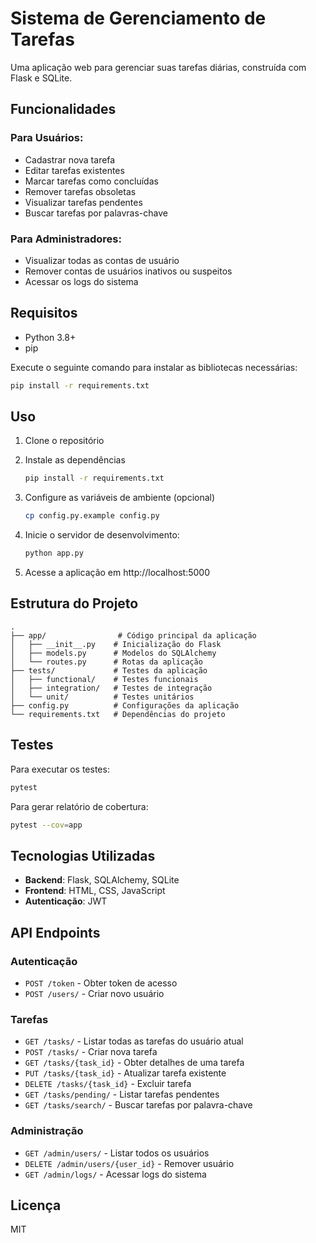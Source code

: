 # Sistema de Gerenciamento de Tarefas

Uma aplicação web para gerenciar suas tarefas diárias, construída com Flask e SQLite.

## Funcionalidades

### Para Usuários:
- Cadastrar nova tarefa
- Editar tarefas existentes
- Marcar tarefas como concluídas
- Remover tarefas obsoletas
- Visualizar tarefas pendentes
- Buscar tarefas por palavras-chave

### Para Administradores:
- Visualizar todas as contas de usuário
- Remover contas de usuários inativos ou suspeitos
- Acessar os logs do sistema

## Requisitos

- Python 3.8+
- pip

Execute o seguinte comando para instalar as bibliotecas necessárias:

```bash
pip install -r requirements.txt
```

## Uso

1. Clone o repositório

2. Instale as dependências
   ```bash
   pip install -r requirements.txt
   ```

3. Configure as variáveis de ambiente (opcional)
   ```bash
   cp config.py.example config.py
   ```

4. Inicie o servidor de desenvolvimento:
   ```bash
   python app.py
   ```

5. Acesse a aplicação em http://localhost:5000

## Estrutura do Projeto

```
.
├── app/                # Código principal da aplicação
│   ├── __init__.py    # Inicialização do Flask
│   ├── models.py      # Modelos do SQLAlchemy
│   └── routes.py      # Rotas da aplicação
├── tests/             # Testes da aplicação
│   ├── functional/    # Testes funcionais
│   ├── integration/   # Testes de integração
│   └── unit/          # Testes unitários
├── config.py          # Configurações da aplicação
└── requirements.txt   # Dependências do projeto
```

## Testes

Para executar os testes:

```bash
pytest
```

Para gerar relatório de cobertura:

```bash
pytest --cov=app
```

## Tecnologias Utilizadas

- **Backend**: Flask, SQLAlchemy, SQLite
- **Frontend**: HTML, CSS, JavaScript
- **Autenticação**: JWT

## API Endpoints

### Autenticação
- `POST /token` - Obter token de acesso
- `POST /users/` - Criar novo usuário

### Tarefas
- `GET /tasks/` - Listar todas as tarefas do usuário atual
- `POST /tasks/` - Criar nova tarefa
- `GET /tasks/{task_id}` - Obter detalhes de uma tarefa
- `PUT /tasks/{task_id}` - Atualizar tarefa existente
- `DELETE /tasks/{task_id}` - Excluir tarefa
- `GET /tasks/pending/` - Listar tarefas pendentes
- `GET /tasks/search/` - Buscar tarefas por palavra-chave

### Administração
- `GET /admin/users/` - Listar todos os usuários
- `DELETE /admin/users/{user_id}` - Remover usuário
- `GET /admin/logs/` - Acessar logs do sistema

## Licença

MIT
